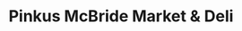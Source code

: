---
title: "Pinkus McBride Market & Deli"
url: /madison/pinkus-mcbride-market-und-deli/
shop: Lebensmittel
---